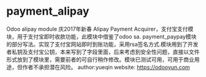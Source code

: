 # payment_alipay
Odoo alipay module 庆2017年新春
Alipay Payment Acquirer，支付宝支付模块，用于支付宝即时收款功能，此模块中借鉴了odoo sa. payment_paypay模块的部分写法。实现了支付宝网站即时到账功能，采用rsa签名方式.模块用到了开发者私钥及支付宝公钥，本来写到了字段里面，后来考虑到安全性问题，直接以文件形式放到了模块里，需要前者的可自行稍作修改。模块已测试可用，可用于商业用途，但作者不承担潜在风险。
author:yueqin
website: https://odooyun.com
